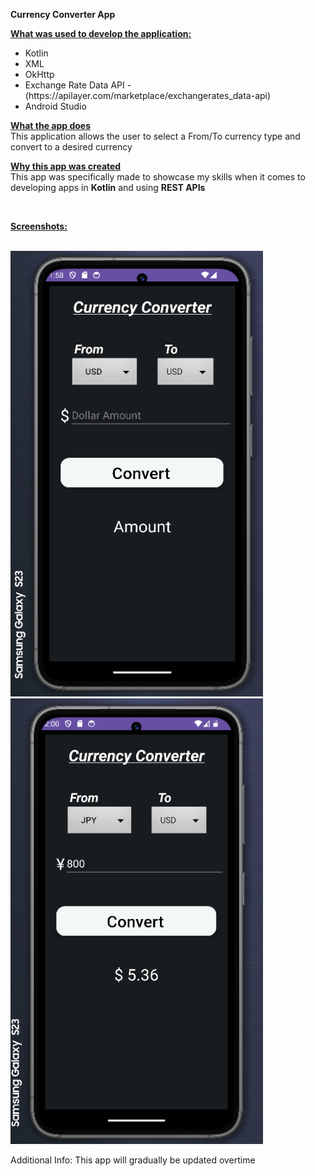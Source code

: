<b>Currency Converter App</b>

<ins><b>What was used to develop the application:</b></ins>
 <ul>
  <li>Kotlin</li>
  <li>XML</li>
  <li>OkHttp</li>
  <li>Exchange Rate Data API - (https://apilayer.com/marketplace/exchangerates_data-api)
 </li>
  <li>Android Studio</li>
</ul> 

  
<ins><b>What the app does</b></ins>
<br>This application allows the user to select a From/To currency type and convert to a desired currency 

<ins><b>Why this app was created</b></ins>
<br> This app was specifically made to showcase my skills when it comes to developing apps in <b>Kotlin</b> and using <b>REST APIs</b> 

<br>

<ins><b>Screenshots:</b></ins>
<br><br>

<img src="CurrencyConverter4.png" width="404" height="713"/> <img src="CurrencyConverter5.png" width="404" height="713"/>

Additional Info:
This app will gradually be updated overtime

